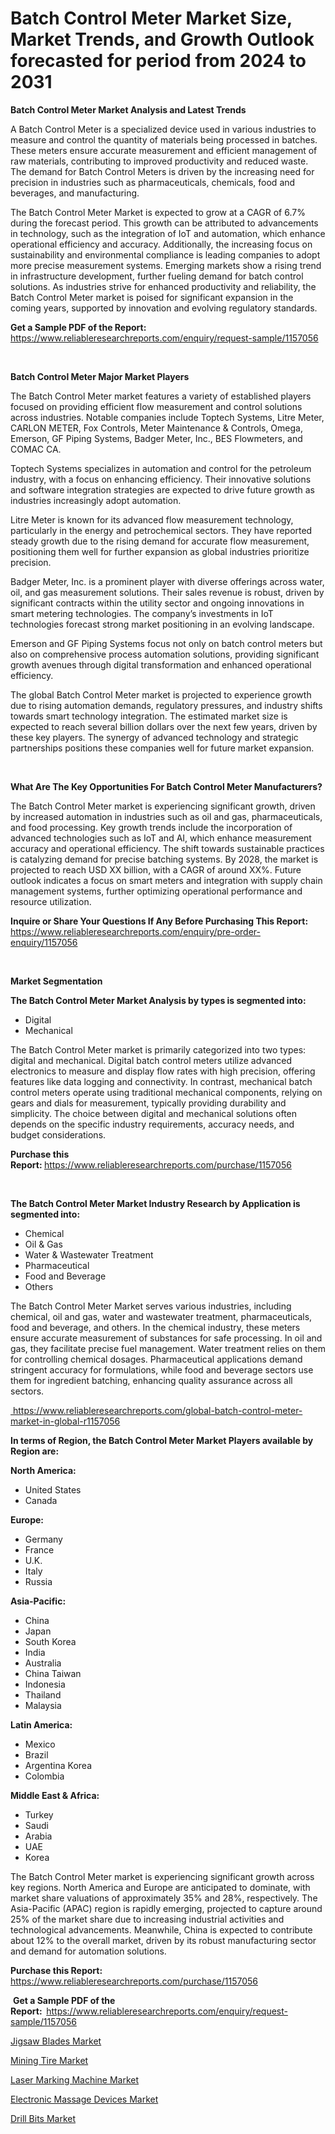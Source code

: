 <p><h1>Batch Control Meter Market Size, Market Trends, and Growth Outlook forecasted for period from 2024 to 2031</h1></p><p><strong>Batch Control Meter Market Analysis and Latest Trends</strong></p>
<p><p>A Batch Control Meter is a specialized device used in various industries to measure and control the quantity of materials being processed in batches. These meters ensure accurate measurement and efficient management of raw materials, contributing to improved productivity and reduced waste. The demand for Batch Control Meters is driven by the increasing need for precision in industries such as pharmaceuticals, chemicals, food and beverages, and manufacturing.</p><p>The Batch Control Meter Market is expected to grow at a CAGR of 6.7% during the forecast period. This growth can be attributed to advancements in technology, such as the integration of IoT and automation, which enhance operational efficiency and accuracy. Additionally, the increasing focus on sustainability and environmental compliance is leading companies to adopt more precise measurement systems. Emerging markets show a rising trend in infrastructure development, further fueling demand for batch control solutions. As industries strive for enhanced productivity and reliability, the Batch Control Meter market is poised for significant expansion in the coming years, supported by innovation and evolving regulatory standards.</p></p>
<p><strong>Get a Sample PDF of the Report:&nbsp;</strong> <a href="https://www.reliableresearchreports.com/enquiry/request-sample/1157056?utm_campaign=1509&utm_medium=2&utm_source=Github&utm_content=ia&utm_term=18102024&utm_id=batch-control-meter">https://www.reliableresearchreports.com/enquiry/request-sample/1157056</a></p>
<p>&nbsp;</p>
<p><strong>Batch Control Meter Major Market Players</strong></p>
<p><p>The Batch Control Meter market features a variety of established players focused on providing efficient flow measurement and control solutions across industries. Notable companies include Toptech Systems, Litre Meter, CARLON METER, Fox Controls, Meter Maintenance & Controls, Omega, Emerson, GF Piping Systems, Badger Meter, Inc., BES Flowmeters, and COMAC CA. </p><p>Toptech Systems specializes in automation and control for the petroleum industry, with a focus on enhancing efficiency. Their innovative solutions and software integration strategies are expected to drive future growth as industries increasingly adopt automation.</p><p>Litre Meter is known for its advanced flow measurement technology, particularly in the energy and petrochemical sectors. They have reported steady growth due to the rising demand for accurate flow measurement, positioning them well for further expansion as global industries prioritize precision.</p><p>Badger Meter, Inc. is a prominent player with diverse offerings across water, oil, and gas measurement solutions. Their sales revenue is robust, driven by significant contracts within the utility sector and ongoing innovations in smart metering technologies. The company’s investments in IoT technologies forecast strong market positioning in an evolving landscape.</p><p>Emerson and GF Piping Systems focus not only on batch control meters but also on comprehensive process automation solutions, providing significant growth avenues through digital transformation and enhanced operational efficiency.</p><p>The global Batch Control Meter market is projected to experience growth due to rising automation demands, regulatory pressures, and industry shifts towards smart technology integration. The estimated market size is expected to reach several billion dollars over the next few years, driven by these key players. The synergy of advanced technology and strategic partnerships positions these companies well for future market expansion.</p></p>
<p>&nbsp;</p>
<p><strong>What Are The Key Opportunities For Batch Control Meter Manufacturers?</strong></p>
<p><p>The Batch Control Meter market is experiencing significant growth, driven by increased automation in industries such as oil and gas, pharmaceuticals, and food processing. Key growth trends include the incorporation of advanced technologies such as IoT and AI, which enhance measurement accuracy and operational efficiency. The shift towards sustainable practices is catalyzing demand for precise batching systems. By 2028, the market is projected to reach USD XX billion, with a CAGR of around XX%. Future outlook indicates a focus on smart meters and integration with supply chain management systems, further optimizing operational performance and resource utilization.</p></p>
<p><strong>Inquire or Share Your Questions If Any Before Purchasing This Report:</strong> <a href="https://www.reliableresearchreports.com/enquiry/pre-order-enquiry/1157056?utm_campaign=1509&utm_medium=2&utm_source=Github&utm_content=ia&utm_term=18102024&utm_id=batch-control-meter">https://www.reliableresearchreports.com/enquiry/pre-order-enquiry/1157056</a></p>
<p>&nbsp;</p>
<p><strong>Market Segmentation</strong></p>
<p><strong>The Batch Control Meter Market Analysis by types is segmented into:</strong></p>
<p><ul><li>Digital</li><li>Mechanical</li></ul></p>
<p><p>The Batch Control Meter market is primarily categorized into two types: digital and mechanical. Digital batch control meters utilize advanced electronics to measure and display flow rates with high precision, offering features like data logging and connectivity. In contrast, mechanical batch control meters operate using traditional mechanical components, relying on gears and dials for measurement, typically providing durability and simplicity. The choice between digital and mechanical solutions often depends on the specific industry requirements, accuracy needs, and budget considerations.</p></p>
<p><strong>Purchase this Report:&nbsp;</strong><a href="https://www.reliableresearchreports.com/purchase/1157056?utm_campaign=1509&utm_medium=2&utm_source=Github&utm_content=ia&utm_term=18102024&utm_id=batch-control-meter">https://www.reliableresearchreports.com/purchase/1157056</a></p>
<p>&nbsp;</p>
<p><strong>The Batch Control Meter Market Industry Research by Application is segmented into:</strong></p>
<p><ul><li>Chemical</li><li>Oil & Gas</li><li>Water & Wastewater Treatment</li><li>Pharmaceutical</li><li>Food and Beverage</li><li>Others</li></ul></p>
<p><p>The Batch Control Meter Market serves various industries, including chemical, oil and gas, water and wastewater treatment, pharmaceuticals, food and beverage, and others. In the chemical industry, these meters ensure accurate measurement of substances for safe processing. In oil and gas, they facilitate precise fuel management. Water treatment relies on them for controlling chemical dosages. Pharmaceutical applications demand stringent accuracy for formulations, while food and beverage sectors use them for ingredient batching, enhancing quality assurance across all sectors.</p></p>
<p><a href="https://www.reliableresearchreports.com/global-batch-control-meter-market-in-global-r1157056?utm_campaign=1509&utm_medium=2&utm_source=Github&utm_content=ia&utm_term=18102024&utm_id=batch-control-meter">&nbsp;https://www.reliableresearchreports.com/global-batch-control-meter-market-in-global-r1157056</a></p>
<p><strong>In terms of Region, the Batch Control Meter Market Players available by Region are:</strong></p>
<p>
    <p> <strong> North America: </strong>
        <ul>
            <li>United States</li>
            <li>Canada</li>
        </ul>
        </p> 
    <p> <strong> Europe: </strong>
        <ul>
            <li>Germany</li>
            <li>France</li>
            <li>U.K.</li>
            <li>Italy</li>
            <li>Russia</li>
        </ul>
        </p> 
    <p> <strong> Asia-Pacific: </strong>
        <ul>
            <li>China</li>
            <li>Japan</li>
            <li>South Korea</li>
            <li>India</li>
            <li>Australia</li>
            <li>China Taiwan</li>
            <li>Indonesia</li>
            <li>Thailand</li>
            <li>Malaysia</li>
        </ul>
        </p> 
    <p> <strong> Latin America: </strong>
        <ul>
            <li>Mexico</li>
            <li>Brazil</li>
            <li>Argentina Korea</li>
            <li>Colombia</li>
        </ul>
        </p> 
    <p> <strong> Middle East & Africa: </strong>
        <ul>
            <li>Turkey</li>
            <li>Saudi</li>
            <li>Arabia</li>
            <li>UAE</li>
            <li>Korea</li>
        </ul>
    </p>
    </p>
<p><p>The Batch Control Meter market is experiencing significant growth across key regions. North America and Europe are anticipated to dominate, with market share valuations of approximately 35% and 28%, respectively. The Asia-Pacific (APAC) region is rapidly emerging, projected to capture around 25% of the market share due to increasing industrial activities and technological advancements. Meanwhile, China is expected to contribute about 12% to the overall market, driven by its robust manufacturing sector and demand for automation solutions.</p></p>
<p><strong>Purchase this Report: </strong><a href="https://www.reliableresearchreports.com/purchase/1157056?utm_campaign=1509&utm_medium=2&utm_source=Github&utm_content=ia&utm_term=18102024&utm_id=batch-control-meter">https://www.reliableresearchreports.com/purchase/1157056</a></p>
<p>&nbsp;<strong>Get a Sample PDF of the Report:&nbsp;&nbsp;</strong><a href="https://www.reliableresearchreports.com/enquiry/request-sample/1157056?utm_campaign=1509&utm_medium=2&utm_source=Github&utm_content=ia&utm_term=18102024&utm_id=batch-control-meter">https://www.reliableresearchreports.com/enquiry/request-sample/1157056</a></p>
<p><strong></strong></p>
<p><p><a href="https://www.linkedin.com/pulse/global-jigsaw-blades-market-size-trends-analysis-regional-f7q6c?utm_campaign=1509&utm_medium=2&utm_source=Github&utm_content=ia&utm_term=18102024&utm_id=batch-control-meter">Jigsaw Blades Market</a></p><p><a href="https://www.linkedin.com/pulse/mapping-mining-tire-market-trends-challenges-breakthroughs-arsuf?utm_campaign=1509&utm_medium=2&utm_source=Github&utm_content=ia&utm_term=18102024&utm_id=batch-control-meter">Mining Tire Market</a></p><p><a href="https://www.linkedin.com/pulse/laser-marking-machine-market-opportunities-emerging-global-2dc8c?utm_campaign=1509&utm_medium=2&utm_source=Github&utm_content=ia&utm_term=18102024&utm_id=batch-control-meter">Laser Marking Machine Market</a></p><p><a href="https://www.linkedin.com/pulse/strategic-roadmap-success-global-electronic-massage-devices-ygxmc?utm_campaign=1509&utm_medium=2&utm_source=Github&utm_content=ia&utm_term=18102024&utm_id=batch-control-meter">Electronic Massage Devices Market</a></p><p><a href="https://www.linkedin.com/pulse/drill-bits-market-size-segmentation-trends-growth-analysis-eejce?utm_campaign=1509&utm_medium=2&utm_source=Github&utm_content=ia&utm_term=18102024&utm_id=batch-control-meter">Drill Bits Market</a></p></p>